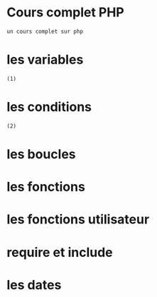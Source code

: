 # Cours complet PHP
    un cours complet sur php
# les variables
    (1) 
# les conditions
    (2)
# les boucles

# les fonctions

# les fonctions utilisateur

# require et include

# les dates 
